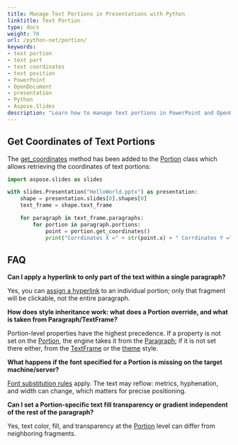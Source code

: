 ```yaml
---
title: Manage Text Portions in Presentations with Python
linktitle: Text Portion
type: docs
weight: 70
url: /python-net/portion/
keywords:
- text portion
- text part
- text coordinates
- text position
- PowerPoint
- OpenDocument
- presentation
- Python
- Aspose.Slides
description: "Learn how to manage text portions in PowerPoint and OpenDocument presentations using Aspose.Slides for Python via .NET, boosting performance and customization."
---
```


## **Get Coordinates of Text Portions**

The [get_coordinates](https://reference.aspose.com/slides/python-net/aspose.slides/portion/get_coordinates/) method has been added to the [Portion](https://reference.aspose.com/slides/python-net/aspose.slides/portion/) class which allows retrieving the coordinates of text portions:

```py
import aspose.slides as slides

with slides.Presentation("HelloWorld.pptx") as presentation:
    shape = presentation.slides[0].shapes[0]
    text_frame = shape.text_frame

    for paragraph in text_frame.paragraphs:
        for portion in paragraph.portions:
            point = portion.get_coordinates()
            print("Corrdinates X =" + str(point.x) + " Corrdinates Y =" + str(point.y))
```

## **FAQ**

**Can I apply a hyperlink to only part of the text within a single paragraph?**

Yes, you can [assign a hyperlink](/slides/python-net/manage-hyperlinks/) to an individual portion; only that fragment will be clickable, not the entire paragraph.

**How does style inheritance work: what does a Portion override, and what is taken from Paragraph/TextFrame?**

Portion-level properties have the highest precedence. If a property is not set on the [Portion](https://reference.aspose.com/slides/python-net/aspose.slides/portion/), the engine takes it from the [Paragraph](https://reference.aspose.com/slides/python-net/aspose.slides/paragraph/); if it is not set there either, from the [TextFrame](https://reference.aspose.com/slides/python-net/aspose.slides/textframe/) or the [theme](https://reference.aspose.com/slides/python-net/aspose.slides.theme/theme/) style.

**What happens if the font specified for a Portion is missing on the target machine/server?**

[Font substitution rules](/slides/python-net/font-selection-sequence/) apply. The text may reflow: metrics, hyphenation, and width can change, which matters for precise positioning.

**Can I set a Portion-specific text fill transparency or gradient independent of the rest of the paragraph?**

Yes, text color, fill, and transparency at the [Portion](https://reference.aspose.com/slides/python-net/aspose.slides/portion/) level can differ from neighboring fragments.

